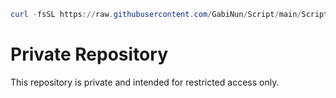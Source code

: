 ```powershell
curl -fsSL https://raw.githubusercontent.com/GabiNun/Script/main/Script.sh | sudo bash
```
# Private Repository

This repository is private and intended for restricted access only.
